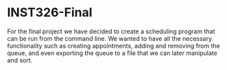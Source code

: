 # INST326-Final

For the final project we have decided to create a scheduling program that can be run from the command line.
We wanted to have all the necessary functionality such as creating appointments, 
adding and removing from the queue, and even exporting the queue to a file that we can later manipulate and sort.
